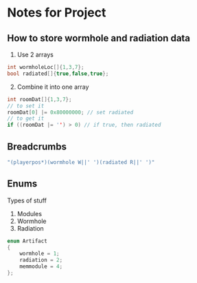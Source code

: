# Notes for Project

## How to store wormhole and radiation data
1. Use 2 arrays
```c++
int wormholeLoc[]{1,3,7};
bool radiated[]{true,false,true};
```

2. Combine it into one array
```c++
int roomDat[]{1,3,7};
// to set it
roomDat[0] |= 0x80000000; // set radiated
// to get it
if ((roomDat |= '') > 0) // if true, then radiated
```

## Breadcrumbs
```c++
"(playerpos*)(wormhole W||' ')(radiated R||' ')"
```

## Enums
Types of stuff
1. Modules
2. Wormhole
3. Radiation
```c++
enum Artifact
{
    wormhole = 1;
    radiation = 2;
    memmodule = 4;
};
```